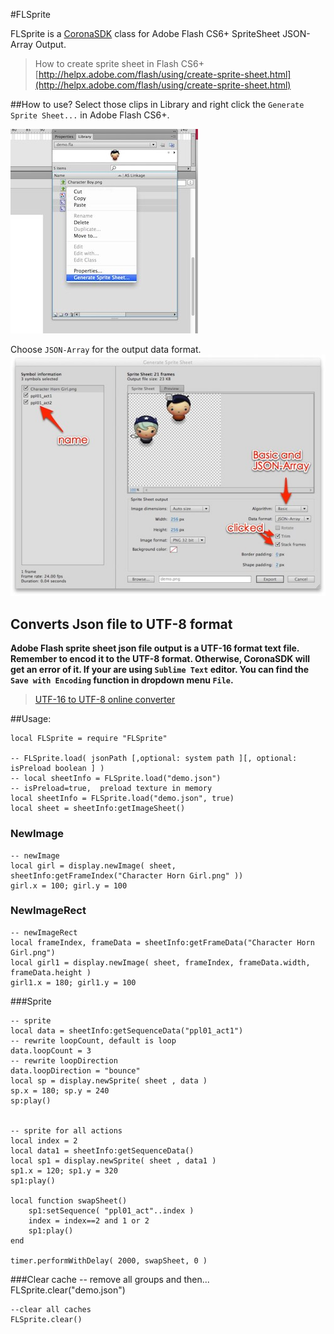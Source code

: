#FLSprite

FLSprite is a [CoronaSDK](http://coronalabs.com/) class for Adobe Flash CS6+ SpriteSheet JSON-Array Output.

> How to create sprite sheet in Flash CS6+</br>
> [http://helpx.adobe.com/flash/using/create-sprite-sheet.html](http://helpx.adobe.com/flash/using/create-sprite-sheet.html)

##How to use?
Select those clips in Library and right click the `Generate Sprite Sheet...` in Adobe Flash CS6+.

![](dev_assets/img01.jpg)

Choose `JSON-Array` for the output data format.
![](dev_assets/img02.jpg)

## Converts Json file to UTF-8 format
<b>Adobe Flash sprite sheet json file output is a UTF-16 format text file. Remember to encod it to the UTF-8 format. Otherwise, CoronaSDK will get an error of it. If your are using `Sublime Text` editor. You can find the `Save with Encoding` function in dropdown menu `File`.</b>

> [UTF-16 to UTF-8 online converter](http://www.fileformat.info/convert/text/utf2utf.htm)

##Usage:

    local FLSprite = require "FLSprite"

    -- FLSprite.load( jsonPath [,optional: system path ][, optional: isPreload boolean ] )
    -- local sheetInfo = FLSprite.load("demo.json")
    -- isPreload=true,  preload texture in memory
    local sheetInfo = FLSprite.load("demo.json", true)
    local sheet = sheetInfo:getImageSheet()

### NewImage
    -- newImage
    local girl = display.newImage( sheet, sheetInfo:getFrameIndex("Character Horn Girl.png" ))
    girl.x = 100; girl.y = 100

### NewImageRect
    -- newImageRect
    local frameIndex, frameData = sheetInfo:getFrameData("Character Horn Girl.png")
    local girl1 = display.newImage( sheet, frameIndex, frameData.width, frameData.height )
    girl1.x = 180; girl1.y = 100

###Sprite

    -- sprite
    local data = sheetInfo:getSequenceData("ppl01_act1")
    -- rewrite loopCount, default is loop
    data.loopCount = 3
    -- rewrite loopDirection
    data.loopDirection = "bounce"
    local sp = display.newSprite( sheet , data )
    sp.x = 180; sp.y = 240
    sp:play()


    -- sprite for all actions
    local index = 2
    local data1 = sheetInfo:getSequenceData()
    local sp1 = display.newSprite( sheet , data1 )
    sp1.x = 120; sp1.y = 320
    sp1:play()

    local function swapSheet()
        sp1:setSequence( "ppl01_act"..index )
        index = index==2 and 1 or 2
        sp1:play()
    end

    timer.performWithDelay( 2000, swapSheet, 0 )

###Clear cache
    -- remove all groups and then...
    FLSprite.clear("demo.json")

    --clear all caches
    FLSprite.clear()
